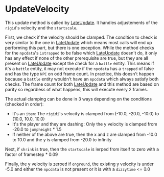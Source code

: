 # UpdateVelocity

This update method is called by [LateUpdate](Unity%20events/LateUpdate.md). It handles adjustements of the `rigid`'s velocity and the `startscale`.

First, we check if the velocity should be clamped. The condition to check is very similar to the one in [LateUpdate](Unity%20events/LateUpdate.md) which means most calls will end up performing this part, but there is one exception. While the method checks for the `npcdata`'s `istrapped` to be false which [LateUpdate](Unity%20events/LateUpdate.md) doesn't do, it only has any effect if none of the other prerequisite are true, but they are all present on [LateUpdate](Unity%20events/LateUpdate.md) except the check for a `battle` entity. This means if it's a `battle` entity, it may not execute if the `npcdata` has a `trapped` of false and has the type `NPC` on odd frame count. In practice, this doesn't happen because a `battle` entity wouldn't have an `npcdata` which always satisfy both checks. The frame count for both [LateUpdate](Unity%20events/LateUpdate.md) and this method are based on parity so regardless of what happens, this will execute every 2 frames.

The actual clamping can be done in 3 ways depending on the conditions (checked in order):

* It's an `item`: The `rigidi`'s velocity is clamped from (-10.0, -20.0, -10.0) to (10.0, 10.0, 10.0)
* It's the player and they are dashing: Only the y velocity is clamped from -20.0 to `jumpheight` * 1.5
* If neither of the above are true, then the x and z are clamped from -10.0 to 10.0 and the y is clamped from -20.0 to infinity

Next, if `shrink` is true, then the `startscale` is lerped from itself to zero with a factor of framestep * 0.09

Finally, the y velocity is zeroed if `onground`, the existing y velocity is under -5.0 and either the `npcdata` is not present or it is with a `dizzytime` \<= 0.0
